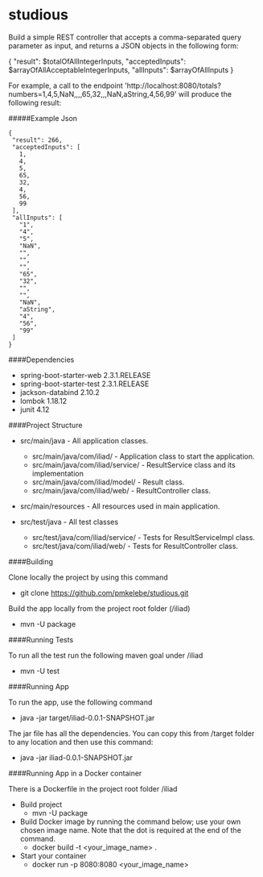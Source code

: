 # studious
Build a simple REST controller that accepts a comma-separated query parameter as input, and returns a JSON objects in the following form:

 

{
    "result": $totalOfAllIntegerInputs,
    "acceptedInputs": $arrayOfAllAcceptableIntegerInputs,
    "allInputs": $arrayOfAllInputs
}

 

For example, a call to the endpoint 'http://localhost:8080/totals?numbers=1,4,5,NaN,,,,65,32,,,NaN,aString,4,56,99' will produce the following result:

 
#####Example Json
 ```
{
  "result": 266,
  "acceptedInputs": [
    1,
    4,
    5,
    65,
    32,
    4,
    56,
    99
  ],
  "allInputs": [
    "1",
    "4",
    "5",
    "NaN",
    "",
    "",
    "",
    "65",
    "32",
    "",
    "",
    "NaN",
    "aString",
    "4",
    "56",
    "99"
  ]
}
```
####Dependencies 
- spring-boot-starter-web 2.3.1.RELEASE
- spring-boot-starter-test 2.3.1.RELEASE
- jackson-databind 2.10.2
- lombok 1.18.12
- junit 4.12

####Project Structure
- src/main/java - All application classes.
  - src/main/java/com/iliad/ - Application class to start the application.
  - src/main/java/com/iliad/service/ - ResultService class and its implementation
  - src/main/java/com/iliad/model/ - Result class.
  - src/main/java/com/iliad/web/ - ResultController class.

- src/main/resources - All resources used in main application.

- src/test/java - All test classes
  - src/test/java/com/iliad/service/ - Tests for ResultServiceImpl class.
  - src/test/java/com/iliad/web/ - Tests for ResultController class. 

 ####Building
 
 Clone locally the project by using this command
 - git clone https://github.com/pmkelebe/studious.git
 
 Build the app locally from the project root folder (/iliad)
 - mvn -U package
 
 ####Running Tests
 
 To run all the test run the following maven goal under /iliad 
 - mvn -U test
 
 ####Running App
 
 To run the app, use the following command
 - java -jar target/iliad-0.0.1-SNAPSHOT.jar
 
 The jar file has all the dependencies. You can copy this from /target folder to any location and then use this command:
 - java -jar iliad-0.0.1-SNAPSHOT.jar
 
 ####Running App in a Docker container
  
 There is a Dockerfile in the project root folder /iliad
 - Build project
   - mvn -U package
 - Build  Docker image by running the command below; use your own chosen image name.
  Note that the dot is required at the end of the command.
   - docker build -t <your_image_name> . 
 - Start your container 
   - docker run  -p 8080:8080 <your_image_name>
 